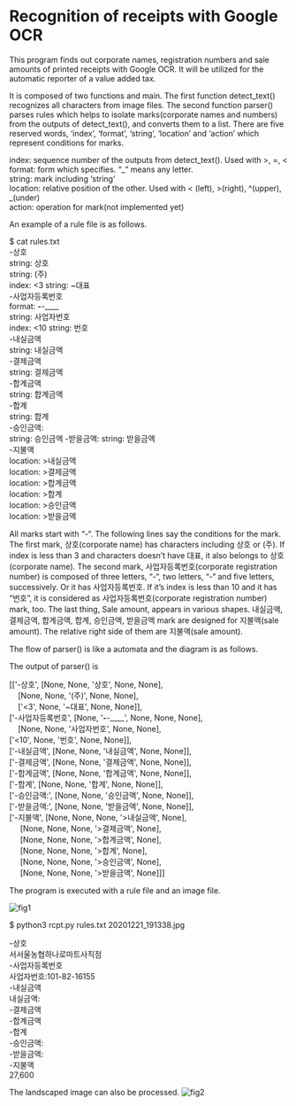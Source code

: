 # Recognition of receipts with Google OCR

This program finds out corporate names, registration numbers and sale amounts of printed receipts with Google OCR. It will be utilized for the automatic reporter of a value added tax. 

It is composed of two functions and main. The first function detect_text() recognizes all characters from image files.  The second function parser() parses rules which helps to isolate marks(corporate names and numbers) from the outputs of detect_text(), and converts them to a list.  There are five reserved words, ‘index’, ‘format’, ‘string’, ‘location’ and ‘action’ which represent conditions for marks.  


index: sequence number of the outputs from detect_text().  Used with >, =, <   
format: form which specifies. “_” means any letter.   
string: mark including ‘string’  
location: relative position of the other.  Used with < (left), >(right), ^(upper), _(under)  
action: operation for mark(not implemented yet)  

An example of a rule file is as follows.  


$ cat rules.txt  
-상호  
string: 상호  
string: (주)  
index: <3 string: ~대표  
-사업자등록번호  
format: ___-__-_____  
string: 사업자번호  
index: <10 string: 번호  
-내실금액  
string: 내실금액   
-결제금액  
string: 결제금액  
-합계금액  
string: 합계금액  
-합계  
string: 합계  
-승인금액:  
string: 승인금액
-받을금액:
string: 받을금액  
-지불액  
location: >내실금액  
location: >결제금액  
location: >합계금액  
location: >합계  
location: >승인금액  
location: >받을금액   

All marks start with “-“.  The following lines say the conditions for the mark. The first mark, 상호(corporate name) has characters including 상호 or (주).  If index is less than 3 and characters doesn’t have 대표, it also belongs to 상호(corporate name). The second mark,  사업자등록번호(corporate registration number) is composed of three letters, “-“, two letters, “-“ and five letters, successively. Or it has 사업자등록번호. If it’s index is less than 10 and it has “번호”,  it is considered as 사업자등록번호(corporate registration number) mark, too.  The last thing, Sale amount, appears in various shapes.  내실금액, 결제금액, 합계금액, 합계, 승인금액, 받을금액 mark are designed for 지불액(sale amount).  The relative right side of them are 지불액(sale amount). 


The flow of parser() is like a automata and the diagram is as follows. 
 
The output of parser() is   

[['-상호', [None, None, '상호', None, None],   
&nbsp;&nbsp;&nbsp;&nbsp;[None, None, '(주)', None, None],   
&nbsp;&nbsp;&nbsp;&nbsp;['<3', None, '~대표', None, None]],   
['-사업자등록번호', [None, '___-__-_____', None, None, None],   
&nbsp;&nbsp;&nbsp;&nbsp;[None, None, '사업자번호', None, None],   
['<10', None, '번호', None, None]],   
['-내실금액', [None, None, '내실금액', None, None]],   
['-결제금액', [None, None, '결제금액', None, None]],   
['-합계금액', [None, None, '합계금액', None, None]],   
['-합계', [None, None, '합계', None, None]],   
['-승인금액:', [None, None, '승인금액', None, None]],   
['-받을금액:', [None, None, '받을금액', None, None]],   
['-지불액', [None, None, None, '>내실금액', None],   
&nbsp;&nbsp;&nbsp;&nbsp;   [None, None, None, '>결제금액', None],  
&nbsp;&nbsp;&nbsp;&nbsp;   [None, None, None, '>합계금액', None],  
&nbsp;&nbsp;&nbsp;&nbsp;   [None, None, None, '>합계', None],   
&nbsp;&nbsp;&nbsp;&nbsp;   [None, None, None, '>승인금액', None],   
&nbsp;&nbsp;&nbsp;&nbsp;   [None, None, None, '>받을금액', None]]]  

The program is executed with a rule file and an image file. 

![fig1](https://user-images.githubusercontent.com/15276052/104122362-f3bef300-5387-11eb-9fe6-9493bb681fda.PNG)

$ python3 rcpt.py rules.txt 20201221_191338.jpg
   
 -상호  
서서울농협하나로마트사직점  
-사업자등록번호  
사업자번호:101-82-16155  
-내실금액  
내실금액:  
-결제금액  
-합계금액  
-합계  
-승인금액:  
-받을금액:  
-지불액  
27,600  

The landscaped image can also be processed. 
![fig2](https://user-images.githubusercontent.com/15276052/104122446-6203b580-5388-11eb-992f-894ef28c6526.PNG)

